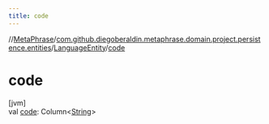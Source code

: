 ```yaml
---
title: code
---
```

//[MetaPhrase](../../../index.html)/[com.github.diegoberaldin.metaphrase.domain.project.persistence.entities](../index.html)/[LanguageEntity](index.html)/[code](code.html)



# code



[jvm]\
val [code](code.html): Column&lt;[String](https://kotlinlang.org/api/latest/jvm/stdlib/kotlin/-string/index.html)&gt;




